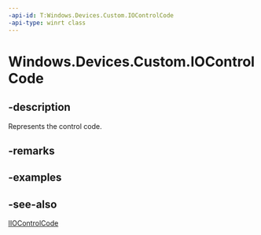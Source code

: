 ----api-id: T:Windows.Devices.Custom.IOControlCode
-api-type: winrt class
---<!-- Class syntax.public class IOControlCode : Windows.Devices.Custom.IIOControlCode--># Windows.Devices.Custom.IOControlCode## -descriptionRepresents the control code.## -remarks## -examples## -see-also[IIOControlCode](iiocontrolcode.md)